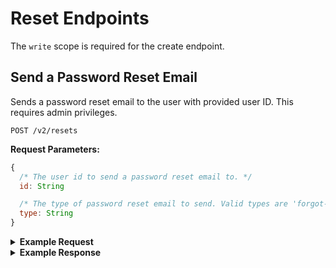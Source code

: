 # Reset Endpoints

The `write` scope is required for the create endpoint.

## Send a Password Reset Email

Sends a password reset email to the user with provided user ID. This requires admin privileges.

```
POST /v2/resets
```

**Request Parameters:**

```js
{
  /* The user id to send a password reset email to. */
  id: String

  /* The type of password reset email to send. Valid types are 'forgot-password', 'rock-the-vote-activate-account' */
  type: String
}
```

<details>
<summary><strong>Example Request</strong></summary>

```sh
curl -X POST \
  -H "Authorization: Bearer ${ACCESS_TOKEN}" \
  -H "Content-Type: application/json" -H "Accept: application/json" \
  -d "{\"id\" : \"5846c3949a8920472d4c8793\", \"type\" : \"forgot-password\"}"
  https://northstar.dosomething.org/v2/resets
```
</details>

<details>
<summary><strong>Example Response</strong></summary>

```js
// 200 OK

{
    "success": {
        "code": 200,
        "message": "Message sent."
    }
}
```
</details>

